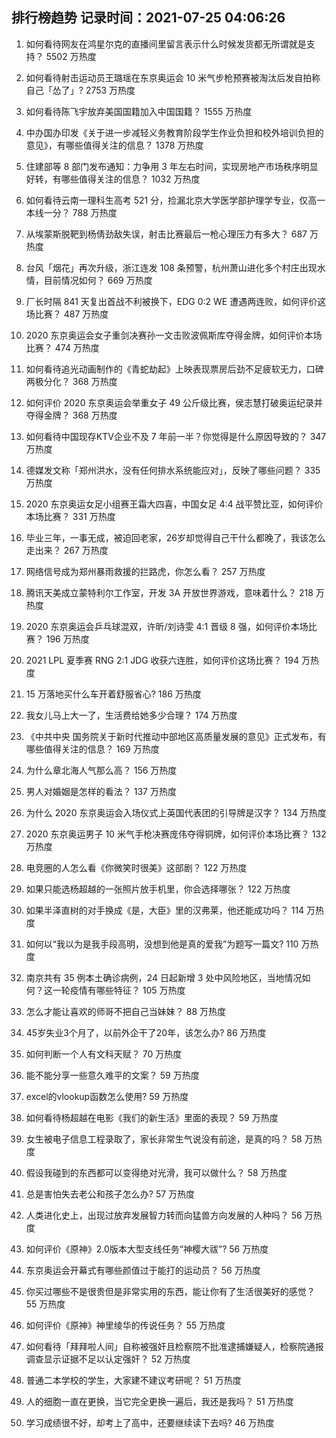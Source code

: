 
## 排行榜趋势 记录时间：2021-07-25 04:06:26
  
  1. 如何看待网友在鸿星尔克的直播间里留言表示什么时候发货都无所谓就是支持？ 5502 万热度
    
  2. 如何看待射击运动员王璐瑶在东京奥运会 10 米气步枪预赛被淘汰后发自拍称自己「怂了」? 2753 万热度
    
  3. 如何看待陈飞宇放弃美国国籍加入中国国籍？ 1555 万热度
    
  4. 中办国办印发《关于进一步减轻义务教育阶段学生作业负担和校外培训负担的意见》，有哪些值得关注的信息？ 1378 万热度
    
  5. 住建部等 8 部门发布通知：力争用 3 年左右时间，实现房地产市场秩序明显好转，有哪些值得关注的信息？ 1032 万热度
    
  6. 如何看待云南一理科生高考 521 分，捡漏北京大学医学部护理学专业，仅高一本线一分？ 788 万热度
    
  7. 从埃蒙斯脱靶到杨倩劲敌失误，射击比赛最后一枪心理压力有多大？ 687 万热度
    
  8. 台风「烟花」再次升级，浙江连发 108 条预警，杭州萧山进化多个村庄出现水情，目前情况如何？ 669 万热度
    
  9. 厂长时隔 841 天复出首战不利被换下，EDG 0:2 WE 遭遇两连败，如何评价这场比赛？ 487 万热度
    
  10. 2020 东京奥运会女子重剑决赛孙一文击败波佩斯库夺得金牌，如何评价本场比赛？ 474 万热度
    
  11. 如何看待追光动画制作的《青蛇劫起》上映表现票房后劲不足疲软无力，口碑两极分化？ 368 万热度
    
  12. 如何评价 2020 东京奥运会举重女子 49 公斤级比赛，侯志慧打破奥运纪录并夺得金牌？ 368 万热度
    
  13. 如何看待中国现存KTV企业不及 7 年前一半？你觉得是什么原因导致的？ 347 万热度
    
  14. 德媒发文称「郑州洪水，没有任何排水系统能应对」，反映了哪些问题？ 335 万热度
    
  15. 2020 东京奥运女足小组赛王霜大四喜，中国女足 4:4 战平赞比亚，如何评价本场比赛？ 331 万热度
    
  16. 毕业三年，一事无成，被迫回老家，26岁却觉得自己干什么都晚了，我该怎么走出来？ 267 万热度
    
  17. 网络信号成为郑州暴雨救援的拦路虎，你怎么看？ 257 万热度
    
  18. 腾讯天美成立蒙特利尔工作室，开发 3A 开放世界游戏，意味着什么？ 218 万热度
    
  19. 2020 东京奥运会乒乓球混双，许昕/刘诗雯 4:1 晋级 8 强，如何评价本场比赛？ 196 万热度
    
  20. 2021 LPL 夏季赛 RNG 2:1 JDG 收获六连胜，如何评价这场比赛？ 194 万热度
    
  21. 15 万落地买什么车开着舒服省心? 186 万热度
    
  22. 我女儿马上大一了，生活费给她多少合理？ 174 万热度
    
  23. 《中共中央 国务院关于新时代推动中部地区高质量发展的意见》正式发布，有哪些值得关注的信息？ 169 万热度
    
  24. 为什么章北海人气那么高？ 156 万热度
    
  25. 男人对婚姻是怎样的看法？ 137 万热度
    
  26. 为什么 2020 东京奥运会入场仪式上英国代表团的引导牌是汉字？ 134 万热度
    
  27. 2020 东京奥运男子 10 米气手枪决赛庞伟夺得铜牌，如何评价本场比赛？ 132 万热度
    
  28. 电竞圈的人怎么看《你微笑时很美》这部剧？ 122 万热度
    
  29. 如果只能选杨超越的一张照片放手机里，你会选择哪张？ 122 万热度
    
  30. 如果半泽直树的对手换成《是，大臣》里的汉弗莱，他还能成功吗？ 114 万热度
    
  31. 如何以“我以为是我手段高明，没想到他是真的爱我”为题写一篇文? 110 万热度
    
  32. 南京共有 35 例本土确诊病例，24 日起新增 3 处中风险地区，当地情况如何？这一轮疫情有哪些特征？ 105 万热度
    
  33. 怎么才能让喜欢的师哥不把自己当妹妹？ 88 万热度
    
  34. 45岁失业3个月了，以前外企干了20年，该怎么办? 86 万热度
    
  35. 如何判断一个人有文科天赋？ 70 万热度
    
  36. 能不能分享一些意久难平的文案？ 59 万热度
    
  37. excel的vlookup函数怎么使用? 59 万热度
    
  38. 如何看待杨超越在电影《我们的新生活》里面的表现？ 59 万热度
    
  39. 女生被电子信息工程录取了，家长非常生气说没有前途，是真的吗？ 58 万热度
    
  40. 假设我碰到的东西都可以变得绝对光滑，我可以做什么？ 58 万热度
    
  41. 总是害怕失去老公和孩子怎么办? 57 万热度
    
  42. 人类进化史上，出现过放弃发展智力转而向猛兽方向发展的人种吗？ 56 万热度
    
  43. 如何评价《原神》2.0版本大型支线任务“神樱大祓”? 56 万热度
    
  44. 东京奥运会开幕式有哪些颜值过于能打的运动员？ 56 万热度
    
  45. 你买过哪些不是很贵但是非常实用的东西，能让你有了生活很美好的感觉？ 55 万热度
    
  46. 如何评价《原神》神里绫华的传说任务？ 55 万热度
    
  47. 如何看待「拜拜啦人间」自称被强奸且检察院不批准逮捕嫌疑人，检察院通报调查显示证据不足以认定强奸？ 52 万热度
    
  48. 普通二本学校的学生，大家建不建议考研呢？ 51 万热度
    
  49. 人的细胞一直在更换，当它完全更换一遍后，我还是我吗？ 51 万热度
    
  50. 学习成绩很不好，却考上了高中，还要继续读下去吗? 46 万热度
    
